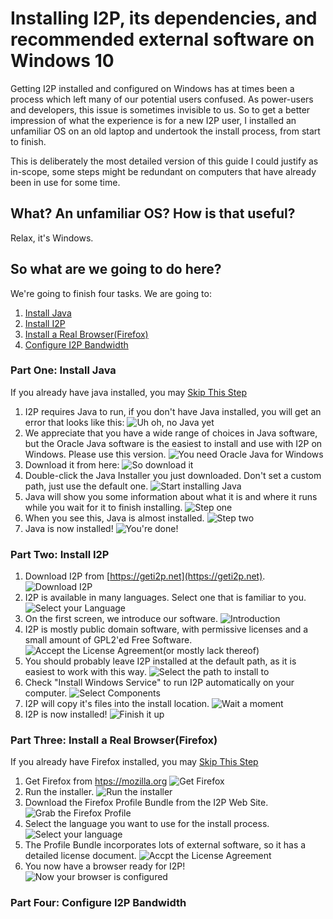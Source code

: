 Installing I2P, its dependencies, and recommended external software on Windows 10
=================================================================================

Getting I2P installed and configured on Windows has at times been a process which
left many of our potential users confused. As power-users and developers, this
issue is sometimes invisible to us. So to get a better impression of what the
experience is for a new I2P user, I installed an unfamiliar OS on an old laptop
and undertook the install process, from start to finish.

This is deliberately the most detailed version of this guide I could justify as 
in-scope, some steps might be redundant on computers that have already been in
use for some time.

What? An unfamiliar OS? How is that useful?
-------------------------------------------

Relax, it's Windows.

So what are we going to do here?
--------------------------------

We're going to finish four tasks. We are going to:

 1. [Install Java](#part-one-install-java)
 2. [Install I2P](#part-two-install-i2p)
 3. [Install a Real Browser(Firefox)](#part-three-install-a-real-browserfirefox)
 4. [Configure I2P Bandwidth](#part-four-configure-i2p-bandwidth)

### Part One: Install Java

If you already have java installed, you may [Skip This Step](#part-two-install-i2p)

1. I2P requires Java to run, if you don't have Java installed, you will get an error
 that looks like this: ![Uh oh, no Java yet](nojava.png)
2. We appreciate that you have a wide range of choices in Java software, but the Oracle
Java software is the easiest to install and use with I2P on Windows. Please use this
version. ![You need Oracle Java for Windows](oraclejava.png)
3. Download it from here: ![So download it](getjava.png)
4. Double-click the Java Installer you just downloaded. Don't set a custom path, just
use the default one. ![Start installing Java](startjava.png)
5. Java will show you some information about what it is and where it runs while you
wait for it to finish installing. ![Step one](installjava.png)
6. When you see this, Java is almost installed. ![Step two](installjava2.png)
7. Java is now installed! ![You're done!](installedjava.png)

### Part Two: Install I2P

1. Download I2P from [https://geti2p.net](https://geti2p.net). ![Download I2P](geti2p.png)
2. I2P is available in many languages. Select one that is familiar to you. ![Select your Language](i2plang.png)
3. On the first screen, we introduce our software. ![Introduction](i2pnext.png)
4. I2P is mostly public domain software, with permissive licenses and a small amount of GPL2'ed
Free Software. ![Accept the License Agreement(or mostly lack thereof)](i2plicense.png)
6. You should probably leave I2P installed at the default path, as it is easiest to work with this
way. ![Select the path to install to](i2ppath.png)
7. Check "Install Windows Service" to run I2P automatically on your computer. ![Select Components](installbase.png)
8. I2P will copy it's files into the install location. ![Wait a moment](installrun.png)
9. I2P is now installed! ![Finish it up](installed.png)

### Part Three: Install a Real Browser(Firefox)

If you already have Firefox installed, you may [Skip This Step](#part-four-configure-i2p-bandwidth)

1. Get Firefox from [htps://mozilla.org](https://mozilla.org) ![Get Firefox](firefox.png)
2. Run the installer. ![Run the installer](firefox-installer.png)
3. Download the Firefox Profile Bundle from the I2P Web Site. ![Grab the Firefox Profile](profile.png)
4. Select the language you want to use for the install process. ![Select your language](profilelang.png)
5. The Profile Bundle incorporates lots of external software, so it has a detailed license 
document. ![Accpt the License Agreement](profilelicense.png)
6. You now have a browser ready for I2P! ![Now your browser is configured](profiledone.png)

### Part Four: Configure I2P Bandwidth

